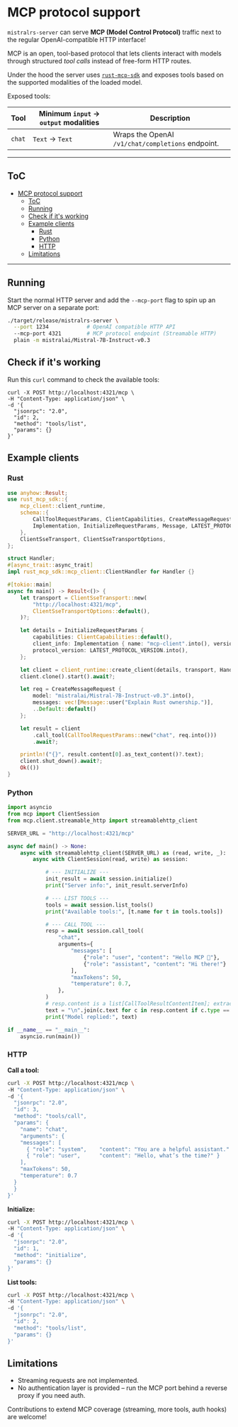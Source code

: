 # MCP protocol support

`mistralrs-server` can serve **MCP (Model Control Protocol)** traffic next to the regular OpenAI-compatible HTTP interface!

MCP is an open, tool-based protocol that lets clients interact with models through structured *tool calls* instead of free-form HTTP routes.  

Under the hood the server uses [`rust-mcp-sdk`](https://crates.io/crates/rust-mcp-sdk) and exposes tools based on the supported modalities of the loaded model.

Exposed tools:

| Tool | Minimum `input` -> `output` modalities | Description |
| -- | -- | -- |
| `chat` | `Text` -> `Text` | Wraps the OpenAI `/v1/chat/completions` endpoint. |


---

## ToC
- [MCP protocol support](#mcp-protocol-support)
  - [ToC](#toc)
  - [Running](#running)
  - [Check if it's working](#check-if-its-working)
  - [Example clients](#example-clients)
    - [Rust](#rust)
    - [Python](#python)
    - [HTTP](#http)
  - [Limitations](#limitations)

---

## Running

Start the normal HTTP server and add the `--mcp-port` flag to spin up an MCP server on a separate port:

```bash
./target/release/mistralrs-server \
  --port 1234            # OpenAI compatible HTTP API
  --mcp-port 4321        # MCP protocol endpoint (Streamable HTTP)
  plain -m mistralai/Mistral-7B-Instruct-v0.3
```

## Check if it's working

Run this `curl` command to check the available tools:

```
curl -X POST http://localhost:4321/mcp \
-H "Content-Type: application/json" \
-d '{
  "jsonrpc": "2.0",
  "id": 2,
  "method": "tools/list",
  "params": {}
}'      
```

## Example clients

### Rust

```rust
use anyhow::Result;
use rust_mcp_sdk::{
    mcp_client::client_runtime,
    schema::{
        CallToolRequestParams, ClientCapabilities, CreateMessageRequest,
        Implementation, InitializeRequestParams, Message, LATEST_PROTOCOL_VERSION,
    },
    ClientSseTransport, ClientSseTransportOptions,
};

struct Handler;
#[async_trait::async_trait]
impl rust_mcp_sdk::mcp_client::ClientHandler for Handler {}

#[tokio::main]
async fn main() -> Result<()> {
    let transport = ClientSseTransport::new(
        "http://localhost:4321/mcp",
        ClientSseTransportOptions::default(),
    )?;

    let details = InitializeRequestParams {
        capabilities: ClientCapabilities::default(),
        client_info: Implementation { name: "mcp-client".into(), version: "0.1".into() },
        protocol_version: LATEST_PROTOCOL_VERSION.into(),
    };

    let client = client_runtime::create_client(details, transport, Handler);
    client.clone().start().await?;

    let req = CreateMessageRequest {
        model: "mistralai/Mistral-7B-Instruct-v0.3".into(),
        messages: vec![Message::user("Explain Rust ownership.")],
        ..Default::default()
    };

    let result = client
        .call_tool(CallToolRequestParams::new("chat", req.into()))
        .await?;

    println!("{}", result.content[0].as_text_content()?.text);
    client.shut_down().await?;
    Ok(())
}
```

### Python

```py
import asyncio
from mcp import ClientSession
from mcp.client.streamable_http import streamablehttp_client

SERVER_URL = "http://localhost:4321/mcp"

async def main() -> None:
    async with streamablehttp_client(SERVER_URL) as (read, write, _):
        async with ClientSession(read, write) as session:

            # --- INITIALIZE ---
            init_result = await session.initialize()
            print("Server info:", init_result.serverInfo)

            # --- LIST TOOLS ---
            tools = await session.list_tools()
            print("Available tools:", [t.name for t in tools.tools])

            # --- CALL TOOL ---
            resp = await session.call_tool(
                "chat",
                arguments={
                    "messages": [
                        {"role": "user", "content": "Hello MCP 👋"},
                        {"role": "assistant", "content": "Hi there!"}
                    ],
                    "maxTokens": 50,
                    "temperature": 0.7,
                },
            )
            # resp.content is a list[CallToolResultContentItem]; extract text parts
            text = "\n".join(c.text for c in resp.content if c.type == "text")
            print("Model replied:", text)

if __name__ == "__main__":
    asyncio.run(main())
```

### HTTP

**Call a tool:**
```bash
curl -X POST http://localhost:4321/mcp \
-H "Content-Type: application/json" \
-d '{
  "jsonrpc": "2.0",
  "id": 3,
  "method": "tools/call",
  "params": {
    "name": "chat",
    "arguments": {
    "messages": [
      { "role": "system",    "content": "You are a helpful assistant." },
      { "role": "user",      "content": "Hello, what’s the time?" }
    ],
    "maxTokens": 50,
    "temperature": 0.7
  }
  }
}'
```

**Initialize:**
```bash
curl -X POST http://localhost:4321/mcp \
-H "Content-Type: application/json" \
-d '{
  "jsonrpc": "2.0",
  "id": 1,
  "method": "initialize",
  "params": {}
}'         
```

**List tools:**
```bash
curl -X POST http://localhost:4321/mcp \
-H "Content-Type: application/json" \
-d '{
  "jsonrpc": "2.0",
  "id": 2,
  "method": "tools/list",
  "params": {}
}'      
```

## Limitations

- Streaming requests are not implemented.
- No authentication layer is provided – run the MCP port behind a reverse proxy if you need auth.

Contributions to extend MCP coverage (streaming, more tools, auth hooks) are welcome!
